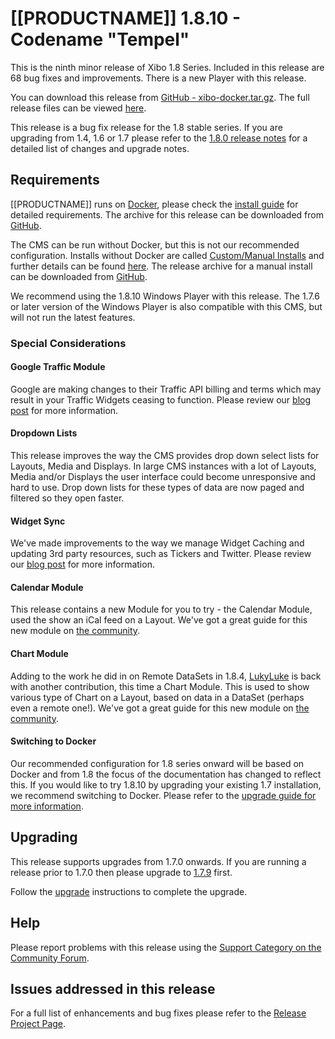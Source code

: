<!--toc=getting_started-->

# [[PRODUCTNAME]] 1.8.10 - Codename "Tempel"

This is the ninth minor release of Xibo 1.8 Series. Included in this release are 68 bug fixes and improvements. There is a new Player with this release.

You can download this release from [GitHub - xibo-docker.tar.gz](https://github.com/xibosignage/xibo-cms/releases/download/1.8.10/xibo-docker.tar.gz). The full release files can be viewed [here](https://github.com/xibosignage/xibo-cms/releases/tag/1.8.10).

This release is a bug fix release for the 1.8 stable series. If you are upgrading from 1.4, 1.6 or 1.7 please refer to the [1.8.0 release notes](release_notes_1.8.0.html) for a detailed list of changes and upgrade notes.




## Requirements

[[PRODUCTNAME]] runs on [Docker](install_docker.html), please check the [install guide](install_cms.html) for detailed requirements. The archive for this release can be downloaded from [GitHub](https://github.com/xibosignage/xibo-docker/releases/tag/1.8.9).

The CMS can be run without Docker, but this is not our recommended configuration. Installs without Docker are called [Custom/Manual Installs](manual_install.html) and further details can be found [here](manual_install.html). The release archive for a manual install can be downloaded from [GitHub](https://github.com/xibosignage/xibo-cms/releases/tag/1.8.9).

We recommend using the 1.8.10 Windows Player with this release. The 1.7.6 or later version of the Windows Player is also compatible with this CMS, but will not run the latest features.



### Special Considerations

#### Google Traffic Module

Google are making changes to their Traffic API billing and terms which may result in your Traffic Widgets ceasing to function. Please review our [blog post](https://blog.xibo.org.uk/changes-to-google-traffic-widget/) for more information.



#### Dropdown Lists

This release improves the way the CMS provides drop down select lists for Layouts, Media and Displays. In large CMS instances with a lot of Layouts, Media and/or Displays the user interface could become unresponsive and hard to use. Drop down lists for these types of data are now paged and filtered so they open faster.



#### Widget Sync

We've made improvements to the way we manage Widget Caching and updating 3rd party resources, such as Tickers and Twitter. Please review our [blog post](https://blog.xibo.org.uk/widget-refresh-from-the-cms/) for more information.



#### Calendar Module

This release contains a new Module for you to try - the Calendar Module, used the show an iCal feed on a Layout. We've got a great guide for this new module on [the community](https://community.xibo.org.uk/t/calendar-module-guide-xibo-cms-1-8-10/14749).



#### Chart Module

Adding to the work he did in on Remote DataSets in 1.8.4, [LukyLuke](https://github.com/lukyluke) is back with another contribution, this time a Chart Module. This is used to show various type of Chart on a Layout, based on data in a DataSet (perhaps even a remote one!). We've got a great guide for this new module on [the community](https://community.xibo.org.uk/t/chart-module-guide-xibo-cms-1-8-10/14794).



#### Switching to Docker

Our recommended configuration for 1.8 series onward will be based on Docker and from 1.8 the focus of the documentation has changed to reflect this. If you would like to try 1.8.10 by upgrading your existing 1.7 installation, we recommend switching to Docker. Please refer to the [upgrade guide for more information](upgrade_switch_to_docker.html).




## Upgrading

This release supports upgrades from 1.7.0 onwards. If you are running a release prior to 1.7.0 then please upgrade to [1.7.9](release_notes_1.7.9.html) first.

Follow the [upgrade](upgrade.html) instructions to complete the upgrade.



## Help

Please report problems with this release using the [Support Category on the Community Forum](https://community.xibo.org.uk/c/support).



## Issues addressed in this release

For a full list of enhancements and bug fixes please refer to the [Release Project Page](https://github.com/xibosignage/xibo/issues?q=milestone%3A1.8.10+is%3Aclosed).
